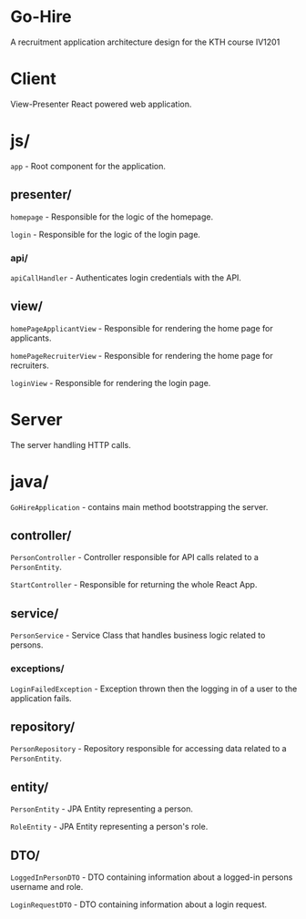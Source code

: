 # Go-Hire 
A recruitment application architecture design for the KTH course IV1201 

# Client
View-Presenter React powered web application.

# js/

`app` - Root component for the application.

## presenter/

`homepage` - Responsible for the logic of the homepage.

`login` - Responsible for the logic of the login page.

### api/

`apiCallHandler` - Authenticates login credentials with the API.

## view/

`homePageApplicantView` - Responsible for rendering the home page for applicants.

`homePageRecruiterView` - Responsible for rendering the home page for recruiters.

`loginView` - Responsible for rendering the login page.

# Server
The server handling HTTP calls.

# java/

`GoHireApplication` - contains main method bootstrapping the server.

## controller/
`PersonController` - Controller responsible for API calls related to a `PersonEntity`.

`StartController` - Responsible for returning the whole React App.

## service/
`PersonService` - Service Class that handles business logic related to persons.

### exceptions/
`LoginFailedException` - Exception thrown then the logging in of a user to the application fails.

## repository/
`PersonRepository` - Repository responsible for accessing data related to a `PersonEntity`.

## entity/ 
`PersonEntity` - JPA Entity representing a person.

`RoleEntity` - JPA Entity representing a person's role.

## DTO/ 
`LoggedInPersonDTO` - DTO containing information about a logged-in persons username and role.

`LoginRequestDTO` - DTO containing information about a login request.

